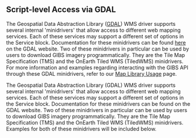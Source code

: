 ## Script-level Access via GDAL

The Geospatial Data Abstraction Library ([GDAL](http://gdal.org/)) WMS driver supports several internal 'minidrivers' that allow access to different web mapping services. Each of these services may support a different set of options in the Service block. Documentation for these minidrivers can be found [here](http://www.gdal.org/frmt_wms.html) on the GDAL website. Two of these minidrivers in particular can be used by users to download GIBS imagery programmatically. They are the Tile Map Specification (TMS) and the OnEarth Tiled WMS (TiledWMS) minidrivers. For more information and examples regarding interacting with the GIBS API through these GDAL minidrivers, refer to our [Map Library Usage](http://127.0.0.1:8000/map-library-usage/#gdal-basic) page.

The Geospatial Data Abstraction Library (GDAL) WMS driver supports several internal 'minidrivers' that allow access to different web mapping services. Each of these services may support a different set of options in the Service block. Documentation for these minidrivers can be found on the GDAL website. Two of these minidrivers in particular can be used by users to download GIBS imagery programmatically. They are the Tile Map Specification (TMS) and the OnEarth Tiled WMS (TiledWMS) minidrivers. Examples for both of these minidrivers will be included below.
